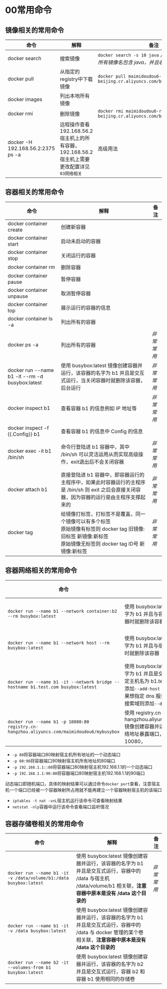 # 00常用命令
## 镜像相关的常用命令
| 命令 | 解释 | 备注 |
| ----- | ----- | ----- |
| docker search | 搜索镜像 | `docker search -s 10 java` *从 Docker Hub 查找所有镜像名包含 java，并且收藏数大于10的镜像* |
| docker pull | 从指定的registry中下载镜像 | `docker pull maimidoudou6-registry.cn-beijing.cr.aliyuncs.com/base/centos:7.6.1810` |
| docker images | 列出本地所有镜像 |  |
| docker rmi | 删除镜像 | `docker rmi maimidoudou6-registry.cn-beijing.cr.aliyuncs.com/base/centos:7.6.1810` |
| docker -H 192.168.56.2:2375 ps -a | 远程操作查看192.168.56.2宿主机上的所有容器，192.168.56.2宿主机上需要更改配置详见`03网络相关` | 高级用法 |
## 容器相关的常用命令
| 命令 | 解释 | 备注 |
| ----- | ----- | ----- |
| docker container create | 创建新容器 |  |
| docker container start | 启动未启动的容器 |  |
| docker container stop | 关闭运行的容器 |  |
| docker container rm | 删除容器 |  |
| docker container pause | 暂停容器 |  |
| docker container unpause | 取消暂停容器 |  |
| docker container top | 展示运行的容器的信息 |  |
| docker container ls -a | 列出所有的容器 |  |
| docker ps -a | 列出所有的容器 | *非常常用* |
| docker run --name b1 -it --rm -d busybox:latest | 使用 busybox:latest 镜像创建容器并运行，该容器的名字为 b1 并且是交互式运行，当关闭容器时就删除该容器，后台运行 | *非常常用* |
| docker inspect b1 | 查看容器 b1 的信息例如 IP 地址等 | *非常常用* |
| docker inspect -f {{.Config}} b1 | 查看容器 b1 的信息中 Config 的信息 |  |
| docker exec -it b1 /bin/sh | 命令行登陆进 b1 容器中，其中 /bin/sh 可以灵活运用从而实现高级操作，exit退出后不会关闭容器 | *非常常用* |
| docker attach b1 | 直接登陆进 b1 容器中，即容器运行的主程序中，如果此时容器运行的主程序是 /bin/sh 则 exit 之后会直接关闭容器，因为容器的运行是由主程序支撑起来的 | *非常常用* |
| docker tag | 给镜像打标签，打标签不是覆盖，同一个镜像可以有多个标签<br>原始镜像有标签则 docker tag 旧镜像:旧标签 新镜像:新标签<br>原始镜像无标签则 docker tag ID号 新镜像:新标签 | *非常常用* |
## 容器网络相关的常用命令
| 命令 | 解释 | 备注 |
| ----- | ----- | ----- |
| `docker run --name b1 --network container:b2 --rm busybox:latest` | 使用 busybox:latest 镜像创建容器并运行，该容器的名字为 b1 并且与容器 b2 共享网络命名空间，当关闭容器时就删除该容器 | *非常常用* |
| `docker run --name b1 --network host --rm busybox:latest` | 使用 busybox:latest 镜像创建容器并运行，该容器的名字为 b1 并且与宿主机共享网络命名空间，当关闭容器时就删除该容器 | *非常常用* |
| `docker run --name b1 -it --network bridge --hostname b1.test.com busybox:latest` | 使用 busybox:latest 镜像创建容器并运行，该容器的名字为 b1 并且是交互式运行，网络模式为桥接模式并指定主机名为 b1.test.com，如果想加本地主机名解析则添加`--add-host "www.baidu.com:182.61.200.7"`，如果想指定 dns 服务器则添加`--dns 8.8.8.8`，如果想加搜索域则添加`--dns-search ilinux.io` | *非常常用* |
| `docker run --name b1 -p 10080:80 registry.cn-hangzhou.aliyuncs.com/maimidoudou6/mybusybox` | 使用 registry.cn-hangzhou.aliyuncs.com/maimidoudou6/mybusybox 镜像创建容器并运行，该容器的名字为 b1 利用 NAT 网络地址暴露端口，将容器的端口80映射宿主机端口10080， | *非常常用* |

- `-p 80`将容器端口80映射宿主机所有地址的一个动态端口
- `-p 80:90`将容器端口90映射宿主机所有地址的80端口
- `-p 192.168.1.1::80`将容器端口80映射宿主机192.168.1.1的一个动态端口
- `-p 192.168.1.1:90:80`将容器端口80映射宿主机192.168.1.1的90端口

动态端口即随机端口，具体的映射结果可以通过命令`docker port`查看，注意宿主机一个端口已经被一个容器映射所占用就不能再建立一个容器映射宿主机的该端口

- `iptables -t nat -vnL`宿主机运行该命令可查看映射结果
- `netstat -nlp`容器中运行该命令查看端口监听情况
## 容器存储卷相关的常用命令
| 命令 | 解释 | 备注 |
| ----- | ----- | ----- |
| `docker run --name b1 -it -v /data/volume/b1:/data busybox:latest` | 使用 busybox:latest 镜像创建容器并运行，该容器的名字为 b1 并且是交互式运行，容器中的 /data 与宿主机 /data/volume/b1 相关联，**注意容器中原本是没有 /data 这个目录的** | *非常常用* |
| `docker run --name b1 -it -v /data busybox:latest` | 使用 busybox:latest 镜像创建容器并运行，该容器的名字为 b1 并且是交互式运行，容器中的 /data 与 docker 管理的某个卷相关联，**注意容器中原本是没有 /data 这个目录的** |  |
| `docker run --name b2 -it --volumes-from b1 busybox:latest` | 使用 busybox:latest 镜像创建容器并运行，该容器的名字为 b2 并且是交互式运行，容器 b2 和容器 b1 使用相同的存储卷 |  |

